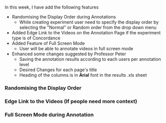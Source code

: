 In this week, I have  add the following features

* Randomising the Display Order during Annotations
  * While creating experiment user need to specify the display order by selecting the "Normal" or Random order from the drop down menu
* Added Edge Link to the Videos on the Annotation Page if the experiment type is of Concordance
* Added Feature of Full Screen Mode
  * User will be able to annotate videos in full screen mode
* Enhanced some changes suggested by Professor Peter
  * Saving the annotation results according to each users per annotation level
  * Desired Changes for each page's title
  * Heading of the columns is in **Arial** font in the results .xls sheet



### Randomising the Display Order

### Edge Link to the Videos (If people need more context)

### Full Screen Mode during Annotation



